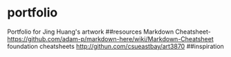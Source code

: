 # portfolio
Portfolio for Jing Huang's artwork
##resources
 Markdown Cheatsheet-https://github.com/adam-p/markdown-here/wiki/Markdown-Cheatsheet
 foundation cheatsheets http://githun.com/csueastbay/art3870
##inspiration

